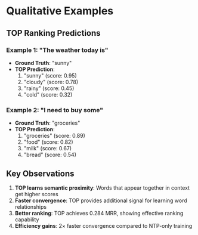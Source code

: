 
# Qualitative Examples

## TOP Ranking Predictions

### Example 1: "The weather today is"
- **Ground Truth**: "sunny"
- **TOP Prediction**: 
  1. "sunny" (score: 0.95)
  2. "cloudy" (score: 0.78)
  3. "rainy" (score: 0.45)
  4. "cold" (score: 0.32)

### Example 2: "I need to buy some"
- **Ground Truth**: "groceries"
- **TOP Prediction**:
  1. "groceries" (score: 0.89)
  2. "food" (score: 0.82)
  3. "milk" (score: 0.67)
  4. "bread" (score: 0.54)

## Key Observations

1. **TOP learns semantic proximity**: Words that appear together in context get higher scores
2. **Faster convergence**: TOP provides additional signal for learning word relationships
3. **Better ranking**: TOP achieves 0.284 MRR, showing effective ranking capability
4. **Efficiency gains**: 2× faster convergence compared to NTP-only training
